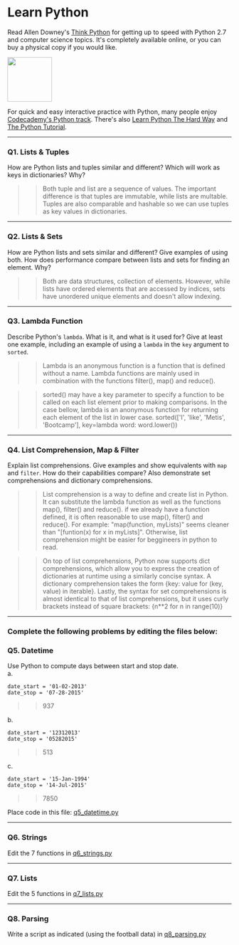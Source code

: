# Learn Python

Read Allen Downey's [Think Python](http://www.greenteapress.com/thinkpython/) for getting up to speed with Python 2.7 and computer science topics. It's completely available online, or you can buy a physical copy if you would like.

<a href="http://www.greenteapress.com/thinkpython/"><img src="img/think_python.png" style="width: 100px;" target="_blank"></a>

For quick and easy interactive practice with Python, many people enjoy [Codecademy's Python track](http://www.codecademy.com/en/tracks/python). There's also [Learn Python The Hard Way](http://learnpythonthehardway.org/book/) and [The Python Tutorial](https://docs.python.org/2/tutorial/).

---

### Q1. Lists &amp; Tuples

How are Python lists and tuples similar and different? Which will work as keys in dictionaries? Why?

>> Both tuple and list are a sequence of values. The important difference is that tuples are immutable, while lists are multable. Tuples are also comparable and hashable so we can use tuples as key values in dictionaries.

---

### Q2. Lists &amp; Sets

How are Python lists and sets similar and different? Give examples of using both. How does performance compare between lists and sets for finding an element. Why?

>> Both are data structures, collection of elements. However, while lists have ordered elements that are accessed by indices, sets have unordered unique elements and doesn't allow indexing.

---

### Q3. Lambda Function

Describe Python's `lambda`. What is it, and what is it used for? Give at least one example, including an example of using a `lambda` in the `key` argument to `sorted`.

>> Lambda is an anonymous function is a function that is defined without a name. Lambda functions are mainly used in combination with the functions filter(), map() and reduce().

>> sorted() may have a key parameter to specify a function to be called on each list element prior to making comparisons. In the case bellow, lambda is an anonymous function for returning each element of the list in lower case.
>> sorted(['I', 'like', 'Metis', 'Bootcamp'], key=lambda word: word.lower())

---

### Q4. List Comprehension, Map &amp; Filter

Explain list comprehensions. Give examples and show equivalents with `map` and `filter`. How do their capabilities compare? Also demonstrate set comprehensions and dictionary comprehensions.

>> List comprehension is a way to define and create list in Python. It can substitute the lambda function as well as the functions map(), filter() and reduce().
>> if we already have a function defined, it is often reasonable to use map(), filter() and reduce(). For example:
>> "map(function, myLists)" seems cleaner than "[funtion(x) for x in myLists]". Otherwise, list comprehension might be easier for beggineers in python to read.

>> On top of list comprehensions, Python now supports dict comprehensions, which allow you to express the creation of dictionaries at runtime using a similarly concise syntax. A dictionary comprehension takes the form {key: value for (key, value) in iterable}.
>> Lastly, the syntax for set comprehensions is almost identical to that of list comprehensions, but it uses curly brackets instead of square brackets: {n**2 for n in range(10)}

---

### Complete the following problems by editing the files below:

### Q5. Datetime
Use Python to compute days between start and stop date.   
a.  

```
date_start = '01-02-2013'    
date_stop = '07-28-2015'
```

>> 937

b.  
```
date_start = '12312013'  
date_stop = '05282015'  
```

>> 513

c.  
```
date_start = '15-Jan-1994'      
date_stop = '14-Jul-2015'  
```

>> 7850

Place code in this file: [q5_datetime.py](python/q5_datetime.py)

---

### Q6. Strings
Edit the 7 functions in [q6_strings.py](python/q6_strings.py)

---

### Q7. Lists
Edit the 5 functions in [q7_lists.py](python/q7_lists.py)

---

### Q8. Parsing
Write a script as indicated (using the football data) in [q8_parsing.py](python/q8_parsing.py)





